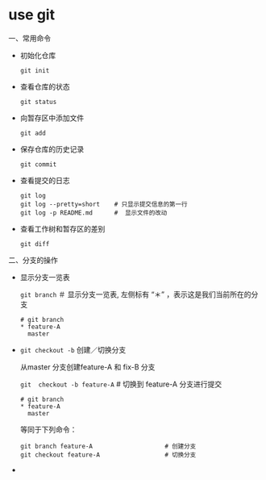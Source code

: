 # use git

一、常用命令

  - 初始化仓库

    `git init`

  - 查看仓库的状态

    `git status`

  - 向暂存区中添加文件

    `git add`

  - 保存仓库的历史记录

    `git commit`

  - 查看提交的日志

    ```
    git log
    git log --pretty=short    # 只显示提交信息的第一行
    git log -p README.md      #  显示文件的改动
    ```

  - 查看工作树和暂存区的差别

    `git diff`

二、分支的操作

- 显示分支一览表

  `git branch`            ＃ 显示分支一览表, 左侧标有 “＊” ，表示这是我们当前所在的分支

  ```
  # git branch
  * feature-A
    master
  ```

- `git checkout -b`  创建／切换分支

  从master 分支创建feature-A 和 fix-B 分支

  `git  checkout -b feature-A`     # 切换到 feature-A 分支进行提交

  ```
  # git branch
  * feature-A
    master
  ```

  等同于下列命令：

  ```
  git branch feature-A                    # 创建分支
  git checkout feature-A                  # 切换分支
  ```

  

- 